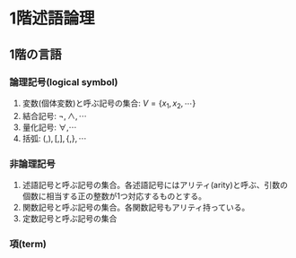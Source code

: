 # 1階述語論理

## 1階の言語

### 論理記号(logical symbol)
1. 変数(個体変数)と呼ぶ記号の集合: $V=\{x_1,x_2, \cdots \}$
2. 結合記号: $\lnot ,\land, \cdots$
3. 量化記号: $\forall,\cdots$
4. 括弧: $(,),[,],\{,\},\cdots$

### 非論理記号
1. 述語記号と呼ぶ記号の集合。各述語記号にはアリティ(arity)と呼ぶ、引数の個数に相当する正の整数が1つ対応するものとする。
2. 関数記号と呼ぶ記号の集合。各関数記号もアリティ持っている。
3. 定数記号と呼ぶ記号の集合

### 項(term)


